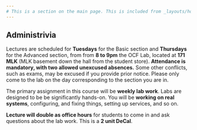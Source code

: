 ```yaml
---
# This is a section on the main page. This is included from _layouts/home.html.
---
```

## Administrivia

Lectures are scheduled for **Tuesdays** for the Basic section and **Thursdays**
for the Advanced section, from from **8 to 9pm** the OCF Lab, located at
**171 MLK** (MLK basement down the hall from the student store).
**Attendance is mandatory, with two allowed unexcused absences.** Some other
conflicts, such as exams, may be excused if you provide prior notice. Please
only come to the lab on the day corresponding to the section you are in.

The primary assignment in this course will be **weekly lab work**.
Labs are designed to be be significantly hands-on. You will be **working on
real systems**, configuring, and fixing things, setting up services, and so on.

**Lecture will double as office hours** for students to come in and ask
questions about the lab work. This is a **2 unit DeCal**.
